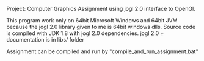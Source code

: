 Project: Computer Graphics Assignment using jogl 2.0 interface to OpenGl.

This program work only on 64bit Microsoft Windows and 64bit JVM
because the jogl 2.0 library given to me is 64bit windows dlls.
Source code is compiled with JDK 1.8 with jogl 2.0 dependencies.
jogl 2.0 + documentation is in libs/ folder

Assignment can be compiled and run by "compile_and_run_assignment.bat"